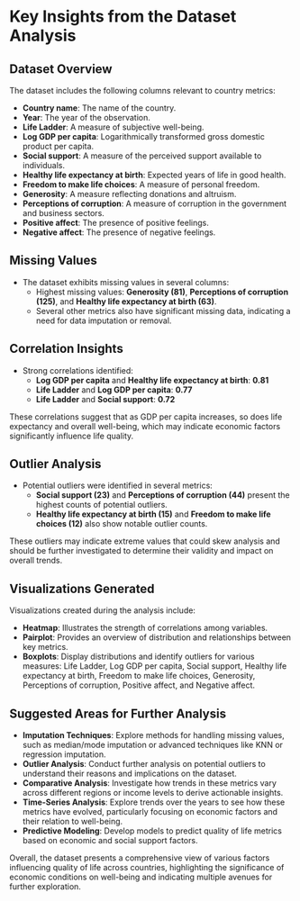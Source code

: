 # Key Insights from the Dataset Analysis

## Dataset Overview
The dataset includes the following columns relevant to country metrics: 

- **Country name**: The name of the country.
- **Year**: The year of the observation.
- **Life Ladder**: A measure of subjective well-being.
- **Log GDP per capita**: Logarithmically transformed gross domestic product per capita.
- **Social support**: A measure of the perceived support available to individuals.
- **Healthy life expectancy at birth**: Expected years of life in good health.
- **Freedom to make life choices**: A measure of personal freedom.
- **Generosity**: A measure reflecting donations and altruism.
- **Perceptions of corruption**: A measure of corruption in the government and business sectors.
- **Positive affect**: The presence of positive feelings.
- **Negative affect**: The presence of negative feelings.

## Missing Values
- The dataset exhibits missing values in several columns:
  - Highest missing values: **Generosity (81)**, **Perceptions of corruption (125)**, and **Healthy life expectancy at birth (63)**.
  - Several other metrics also have significant missing data, indicating a need for data imputation or removal.

## Correlation Insights
- Strong correlations identified:
  - **Log GDP per capita** and **Healthy life expectancy at birth**: **0.81**
  - **Life Ladder** and **Log GDP per capita**: **0.77**
  - **Life Ladder** and **Social support**: **0.72**
  
These correlations suggest that as GDP per capita increases, so does life expectancy and overall well-being, which may indicate economic factors significantly influence life quality.

## Outlier Analysis
- Potential outliers were identified in several metrics:
  - **Social support (23)** and **Perceptions of corruption (44)** present the highest counts of potential outliers.
  - **Healthy life expectancy at birth (15)** and **Freedom to make life choices (12)** also show notable outlier counts.
  
These outliers may indicate extreme values that could skew analysis and should be further investigated to determine their validity and impact on overall trends.

## Visualizations Generated
Visualizations created during the analysis include:
- **Heatmap**: Illustrates the strength of correlations among variables.
- **Pairplot**: Provides an overview of distribution and relationships between key metrics.
- **Boxplots**: Display distributions and identify outliers for various measures: Life Ladder, Log GDP per capita, Social support, Healthy life expectancy at birth, Freedom to make life choices, Generosity, Perceptions of corruption, Positive affect, and Negative affect.

## Suggested Areas for Further Analysis
- **Imputation Techniques**: Explore methods for handling missing values, such as median/mode imputation or advanced techniques like KNN or regression imputation.
- **Outlier Analysis**: Conduct further analysis on potential outliers to understand their reasons and implications on the dataset.
- **Comparative Analysis**: Investigate how trends in these metrics vary across different regions or income levels to derive actionable insights.
- **Time-Series Analysis**: Explore trends over the years to see how these metrics have evolved, particularly focusing on economic factors and their relation to well-being.
- **Predictive Modeling**: Develop models to predict quality of life metrics based on economic and social support factors.

Overall, the dataset presents a comprehensive view of various factors influencing quality of life across countries, highlighting the significance of economic conditions on well-being and indicating multiple avenues for further exploration.